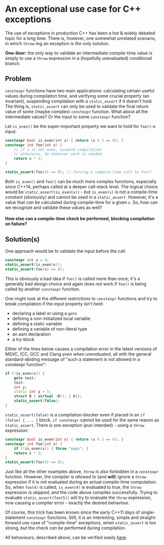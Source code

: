# An exceptional use case for C++ exceptions

The use of exceptions in production C++ has been a hot & widely debated topic for a long time. There is, however, one somewhat unrelated scenario, in which `throw`-ing an exception is _the only_ solution.

**One-liner:** the only way to validate an intermediate compile-time value is simply to use a `throw` expression in a (hopefully unevaluated) conditional branch.

## Problem

`constexpr` functions have two main applications: calculating certain useful values during compilation time, and verifying some crucial property (an invariant), suspending compilation with a `static_assert` if it doesn't hold. The thing is, `static_assert` can only be used to validate the final return value of some (maybe complex) `constexpr` function. What about all the intermediate values? Or the input to some `constexpr` function?

Let `is_even()` be the super-important property we want to hold for `foo()`-s input:
```c++
constexpr bool is_even(int x) { return (x % 2 == 0); }
constexpr int foo(int x) {
    // if x is not even, suspend compilation
    // otherwise, do whatever work is needed
    return x * 2;
}

static_assert(foo(4) == 8); // forcing a compile-time call to foo()
```

Both `is_even()` and `foo()` can be much more complex functions, especially since C++14, perhaps called at a deeper call-stack level. The logical choice would be `static_assert(is_even(x))` - but `is_even(x)` is not a compile-time constant (obviously) and cannot be used in a `static_assert`. However, it's a value that _can be_ calculated during compile-time for a given `x`. So, how can we recognize and validate these values as well?

#### How else can a compile-time check be performed, blocking compilation on failure?

## Solution(s)
One approach would be to validate the input before the call:
```c++
constexpr int x = 4;
static_assert(is_even(x));
static_assert(foo(x) == 8);
```
This is obviously a bad idea if `foo()` is called more than once; it's a generally bad design choice and again does not work if `foo()` is being called by another `constexpr` function.

One might look at the different restrictions to `constexpr` functions and try to break compilation if the input property isn't held:
* declaring a label or using a `goto`
* defining a non-initialized local variable
* defining a static variable
* defining a variable of non-literal type
* an asm declaration
* a try-block

Either of the lines below causes a compilation error in the latest versions of MSVC, ICC, GCC and Clang _even when unevaluated_, all with the general standard-abiding message of "such a statement is not allowed in a constexpr function":
```c++
if (!is_even(x)) {
    goto test;
    test:
    int y;
    static int y = 5;
    struct B { virtual ~B(); } b{};
    static_assert(false);
}
```
`static_assert(false)` is a compilation-blocker even if placed in an `if (false) { ... }` block. `if constexpr` cannot be used for the same reason as `static_assert`. There is one exception (pun intended) - using a `throw` expression:
```c++
constexpr bool is_even(int x) { return (x % 2 == 0); }
constexpr int foo(int x) {
    if (!is_even(x)) { throw "oops"; }
    return x * 2;
}
static_assert(foo(4) == 8);
```
Just like all the other examples above, `throw` is also forbidden in a `constexpr` function. However, the compiler is _allowed to_ (and **will**) ignore a `throw` expression if it is not evaluated during an actual compile-time computation. So, when `foo(4)` is called, `is_even(4)` is evaluated to true, the `throw` expression is _skipped_, and the code above compiles successfully. Trying to evaluate `static_assert(foo(5))` will try to evaluate the `throw` expression, now causing a compiler error - exactly the desired behaviour.

Of course, this trick has been known since the early C++11 days of single-statement `constexpr` functions. Still, it is an interesting, simple and straight-forward use case of "compile-time" exceptions, when `static_assert` is too strong, but the check _can be_ performed during compilation.

All behaviours, described above, can be verified easily [here](https://godbolt.org/g/W6QDdb).

